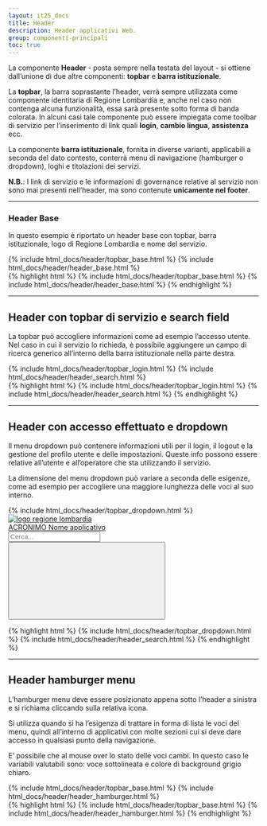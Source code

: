 ```yaml
---
layout: it25_docs
title: Header
description: Header applicativi Web.
group: componenti-principali
toc: true
---
```


La componente **Header** - posta sempre nella testata del layout - si ottiene dall’unione di due altre componenti: **topbar** e **barra istituzionale**.

La **topbar**, la barra soprastante l’header, verrà sempre utilizzata come componente identitaria di Regione Lombardia e, anche nel caso non contenga alcuna funzionalità, essa sarà presente sotto forma di banda colorata. In alcuni casi tale componente può essere impiegata come toolbar di servizio per l’inserimento di link quali **login**, **cambio lingua**, **assistenza** ecc.

La componente **barra istituzionale**, fornita in diverse varianti, applicabili a seconda del dato contesto, conterrà menu di navigazione (hamburger o dropdown), loghi e titolazioni dei servizi.

**N.B.**: I link di servizio e le informazioni di governance relative al servizio non sono mai presenti nell’header, ma sono contenute **unicamente nel footer**.

---

### Header Base

In questo esempio è riportato un header base con topbar, barra istituzionale, logo di Regione Lombardia e nome del servizio.
<div class="bd-example">
{% include html_docs/header/topbar_base.html %}
{% include html_docs/header/header_base.html %}
</div>
{% highlight html %}
{% include html_docs/header/topbar_base.html %}
{% include html_docs/header/header_base.html %}
{% endhighlight %}

---

## Header con topbar di servizio e search field

La topbar può accogliere informazioni come ad esempio l’accesso utente.  
Nel caso in cui il servizio lo richieda, è possibile aggiungere un campo di ricerca generico all’interno della barra istituzionale nella parte destra.

<div class="bd-example">
{% include html_docs/header/topbar_login.html %}
{% include html_docs/header/header_search.html %}
</div>
{% highlight html %}
{% include html_docs/header/topbar_login.html %}
{% include html_docs/header/header_search.html %}
{% endhighlight %}

---

## Header con accesso effettuato e dropdown

Il menu dropdown può contenere informazioni utili per il login, il logout e la gestione del profilo utente e delle impostazioni. Queste info possono essere relative all’utente e all’operatore che sta utilizzando il servizio.

La dimensione del menu dropdown può variare a seconda delle esigenze, come ad esempio per accogliere una maggiore lunghezza delle voci al suo interno.

<div class="bd-example">
{% include html_docs/header/topbar_dropdown.html %}
<div class="it-header-center-wrapper it25-barra-ist">
  <div class="container-fluid">
    <div class="row">
      <div class="col-12">
        <div class="it-header-center-content-wrapper">
          <div class="it-brand-wrapper">
            <a href="#">
              <img src="{{ site.baseurl }}/dist/assets/img/logo-rl.png" alt="logo regione lombardia" class="it25-header-logo d-none d-md-block" />
              <div class="it-brand-text">ACRONIMO Nome applicativo</div>
            </a>
          </div>
          <div class="it-right-zone">
            <form>
              <div class="it-search-wrapper">
                <input id="search-input98" class="form-control d-none d-lg-flex mr-sm-2 ml-auto" type="search" placeholder="Cerca..." aria-label="Testo per ricerca">
                  <button class="btn p-0 m-1" type="submit" aria-label="Esegui ricerca">
                    <svg class="icon"><use xlink:href="{{ site.baseurl }}/dist/svg/sprites.svg#it-search"></use></svg>
                  </button>
              </div>
            </form>
          </div>
        </div>
      </div>
    </div>
  </div>
</div>
</div>
{% highlight html %}
{% include html_docs/header/topbar_dropdown.html %}
{% include html_docs/header/header_search.html %}
{% endhighlight %}

---

## Header hamburger menu

L’hamburger menu deve essere posizionato appena sotto l’header a sinistra e si richiama cliccando sulla relativa icona.

Si utilizza quando si ha l’esigenza di trattare in forma di lista le voci del menu, quindi all’interno di applicativi con molte sezioni cui si deve dare accesso in qualsiasi punto della navigazione.

E’ possibile che al mouse over lo stato delle voci cambi. In questo caso le variabili valutabili sono: voce sottolineata e colore di background grigio chiaro.

<div class="bd-example">
{% include html_docs/header/topbar_base.html %}
{% include html_docs/header/header_hamburger.html %}
</div>
{% highlight html %}
{% include html_docs/header/topbar_base.html %}
{% include html_docs/header/header_hamburger.html %}
{% endhighlight %}
